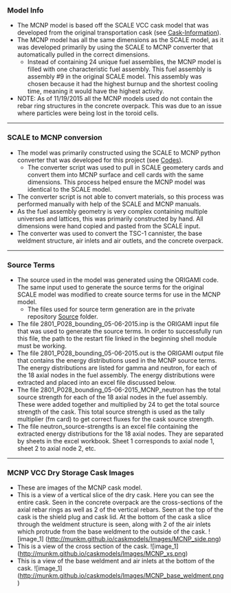 ### Model Info
* The MCNP model is based off the SCALE VCC cask model that was developed from the original transportation cask (see [Cask-Information](./Cask-Information.md)).
* The MCNP model has all the same dimensions as the SCALE model, as it was developed primarily by using the SCALE to MCNP converter that automatically pulled in the correct dimensions.
  * Instead of containing 24 unique fuel assemblies, the MCNP model is filled with one characteristic fuel assembly. This fuel assembly is assembly #9 in the original SCALE model. This assembly was chosen because it had the highest burnup and the shortest cooling time, meaning it would have the highest activity.
* NOTE: As of 11/19/2015 all the MCNP models used do not contain the rebar ring structures in the concrete overpack. This was due to an issue where particles were being lost in the toroid cells.
***
  
### SCALE to MCNP conversion
* The model was primarily constructed using the SCALE to MCNP python converter that was developed for this project (see [Codes](https://github.com/munkm/caskmodels/tree/master/codes)).
  * The converter script was used to pull in SCALE geometery cards and convert them into MCNP surface and cell cards with the same dimensions. This process helped ensure the MCNP model was identical to the SCALE model.
* The converter script is not able to convert materials, so this process was performed manually with help of the SCALE and MCNP manuals.
* As the fuel assembly geometry is very complex containing multiple universes and lattices, this was primarily constructed by hand. All dimensions were hand copied and pasted from the SCALE input.
* The converter was used to convert the TSC-1 cannister, the base weldment structure, air inlets and air outlets, and the concrete overpack.

***

### Source Terms
* The source used in the model was generated using the ORIGAMI code. The same input used to generate the source terms for the original SCALE model was modified to create source terms for use in the MCNP model.
  * The files used for source term generation are in the private repository [Source](https://github.com/munkm/caskmodels_private/tree/master/MCNP_Cask_Models/Source_files) folder.
* The file 2801_P028_bounding_05-06-2015.inp is the ORIGAMI input file that was used to generate the source terms. In order to successfully run this file, the path to the restart file linked in the beginning shell module must be working.
* The file 2801_P028_bounding_05-06-2015.out is the ORIGAMI output file that contains the energy distributions used in the MCNP source terms. The energy distributions are listed for gamma and neutron, for each of the 18 axial nodes in the fuel assembly. The energy distributions were extracted and placed into an excel file discussed below.
* The file 2801_P028_bounding_05-06-2015_MCNP_neutron has the total source strength for each of the 18 axial nodes in the fuel assembly. These were added together and multiplied by 24 to get the total source strength of the cask. This total source strength is used as the tally multiplier (fm card) to get correct fluxes for the cask source strength.
* The file neutron_source-strengths is an excel file containing the extracted energy distributions for the 18 axial nodes. They are separated by sheets in the excel workbook. Sheet 1 corresponds to axial node 1, sheet 2 to axial node 2, etc.

***

### MCNP VCC Dry Storage Cask Images
* These are images of the MCNP cask model.
* This is a view of a vertical slice of the dry cask. Here you can see the entire cask. Seen in the concrete overpack are the cross-sections of the axial rebar rings as well as 2 of the vertical rebars. Seen at the top of the cask is the shield plug and cask lid. At the bottom of the cask a slice through the weldment structure is seen, along with 2 of the air inlets which protrude from the base weldment to the outside of the cask. 
![image_1]
(http://munkm.github.io/caskmodels/Images/MCNP_side.png)
* This is a view of the cross section of the cask.
![image_1]
(http://munkm.github.io/caskmodels/Images/MCNP_xs.png)
* This is a view of the base weldment and air inlets at the bottom of the cask.
![image_1]
(http://munkm.github.io/caskmodels/Images/MCNP_base_weldment.png)


